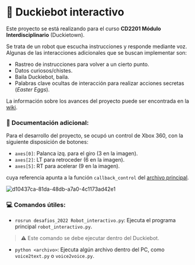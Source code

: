 # 🦆 Duckiebot interactivo
Este proyecto se está realizando para el curso **CD2201 Módulo Interdisciplinario** (Duckietown).

Se trata de un robot que escucha instrucciones y responde mediante voz. Algunas de las interacciones adicionales que se buscan implementar son:

* Rastreo de instrucciones para volver a un cierto punto.
* Datos curiosos/chistes.
* Baila Duckiebot, baila.
* Palabras clave ocultas de interacción para realizar acciones secretas (*Easter Eggs*).

La información sobre los avances del proyecto puede ser encontrada en la [wiki](https://github.com/maxfloresv/robot_interactivo/wiki).

### 📄 Documentación adicional:
Para el desarrollo del proyecto, se ocupó un control de Xbox 360, con la siguiente disposición de botones:
* `axes[0]`: Palanca izq. para el giro (3 en la imagen).
* `axes[2]`: LT para retroceder (6 en la imagen). 
* `axes[5]`: RT para acelerar (9 en la imagen).

cuya referencia apunta a la función `callback_control` del [archivo principal](https://github.com/maxfloresv/robot_interactivo/blob/main/robot_interactivo.py#L81).

![d10437ca-81da-48db-a7a0-4c1173ad42e1](https://user-images.githubusercontent.com/45862114/199054372-978e232f-ea52-479f-8155-ffc665857241.png)


### 💻 Comandos útiles:
* `rosrun desafios_2022 Robot_interactivo.py`: Ejecuta el programa principal `robot_interactivo.py`.
> ⚠️ Este comando se debe ejecutar dentro del Duckiebot.
* `python <archivo>`: Ejecuta algún archivo dentro del PC, como `voice2text.py` o `voice2voice.py`.
